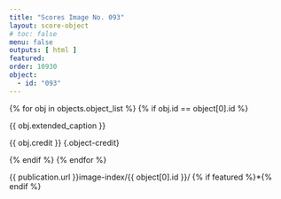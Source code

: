 ```yaml
---
title: "Scores Image No. 093"
layout: score-object
# toc: false
menu: false
outputs: [ html ]
featured: 
order: 10930
object:
  - id: "093"
---
```


{% for obj in objects.object_list %}
{% if obj.id == object[0].id %}

{{ obj.extended_caption }}

{{ obj.credit }} {.object-credit}

{% endif %}
{% endfor %}

<div class="object-credit object-url is-print-only">

{{ publication.url }}image-index/{{ object[0].id }}/ {% if featured %}*{% endif %}

</div>
